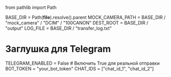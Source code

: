from pathlib import Path

BASE_DIR = Path(__file__).resolve().parent
MOCK_CAMERA_PATH = BASE_DIR / "mock_camera" / "DCIM" / "100CANON"
DEST_ROOT = BASE_DIR / "output"
LOG_FILE = BASE_DIR / "transfer_log.txt"

# Заглушка для Telegram
TELEGRAM_ENABLED = False  # Включить True для реальной отправки
BOT_TOKEN = "your_bot_token"
CHAT_IDS = ["chat_id_1", "chat_id_2"]
